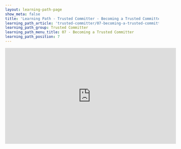 ```yaml
---
layout: learning-path-page
show_meta: false
title: 'Learning Path - Trusted Committer - Becoming a Trusted Committer'
learning_path_article: 'trusted-committer/07-becoming-a-trusted-committer'
learning_path_group: Trusted Committer
learning_path_menu_title: 07 - Becoming a Trusted Committer
learning_path_position: 7
---
```


<iframe width="560" height="315" src="https://www.youtube.com/embed/jA1p01FEHj4" frameborder="0" allow="accelerometer; autoplay; encrypted-media; gyroscope; picture-in-picture" allowfullscreen></iframe>
